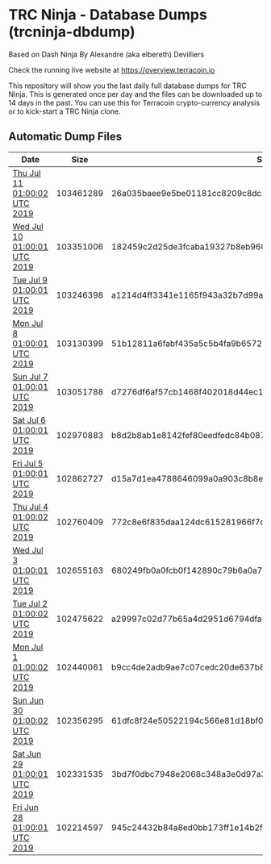 # TRC Ninja - Database Dumps (trcninja-dbdump)
Based on Dash Ninja By Alexandre (aka elbereth) Devilliers

Check the running live website at https://overview.terracoin.io

This repository will show you the last daily full database dumps for TRC Ninja. This is generated once per day and the files can be downloaded up to 14 days in the past.
You can use this for Terracoin crypto-currency analysis or to kick-start a TRC Ninja clone.


## Automatic Dump Files
| Date | Size | SHA256 |
|--|--|--|
| [Thu Jul 11 01:00:02 UTC 2019](https://transfer.sh/8e0k3/trcninja-dbdump-20190711010002.tar.bz2) | 103461289 | 26a035baee9e5be01181cc8209c8dc127308625d2b8e2d4eb45476abd89d8b09 | 
| [Wed Jul 10 01:00:01 UTC 2019](https://transfer.sh/SAzDF/trcninja-dbdump-20190710010001.tar.bz2) | 103351006 | 182459c2d25de3fcaba19327b8eb9602bdbbd3d815293a51a04c06beffa1392c | 
| [Tue Jul  9 01:00:01 UTC 2019](https://transfer.sh/yTv9K/trcninja-dbdump-20190709010001.tar.bz2) | 103246398 | a1214d4ff3341e1165f943a32b7d99a990245c6862fb66e8c87477188fe74b70 | 
| [Mon Jul  8 01:00:01 UTC 2019]() | 103130399 | 51b12811a6fabf435a5c5b4fa9b6572b682463dcada42ad268d3fd9fbe4f3644 | 
| [Sun Jul  7 01:00:01 UTC 2019](https://transfer.sh/15uiir/trcninja-dbdump-20190707010001.tar.bz2) | 103051788 | d7276df6af57cb1468f402018d44ec1e3784e9f44ace90cd86b54625ebc0dbe2 | 
| [Sat Jul  6 01:00:01 UTC 2019]() | 102970883 | b8d2b8ab1e8142fef80eedfedc84b08770ddceb98aa83b55a2018f8458413090 | 
| [Fri Jul  5 01:00:01 UTC 2019](https://transfer.sh/SJ8dE/trcninja-dbdump-20190705010001.tar.bz2) | 102862727 | d15a7d1ea4788646099a0a903c8b8e9b8023f65917527962ab8dda1369de9653 | 
| [Thu Jul  4 01:00:02 UTC 2019]() | 102760409 | 772c8e6f835daa124dc615281966f7c55dde052911f488597e686ec2c011527c | 
| [Wed Jul  3 01:00:01 UTC 2019](https://transfer.sh/OU94A/trcninja-dbdump-20190703010001.tar.bz2) | 102655163 | 680249fb0a0fcb0f142890c79b6a0a7bc08a797fad3bd5bf1e881910f2cfa725 | 
| [Tue Jul  2 01:00:02 UTC 2019](https://transfer.sh/ngXNS/trcninja-dbdump-20190702010002.tar.bz2) | 102475622 | a29997c02d77b65a4d2951d6794dfa13f81dbad808c988b54c18fb9fc37dd576 | 
| [Mon Jul  1 01:00:02 UTC 2019](https://transfer.sh/dxzYa/trcninja-dbdump-20190701010002.tar.bz2) | 102440061 | b9cc4de2adb9ae7c07cedc20de637b8ca091168ffb14c47faa80ad3c5e3caf7c | 
| [Sun Jun 30 01:00:02 UTC 2019](https://transfer.sh/rcAZ1/trcninja-dbdump-20190630010002.tar.bz2) | 102356295 | 61dfc8f24e50522194c566e81d18bf025968c5021fc62fb4539a1a5606f61c2c | 
| [Sat Jun 29 01:00:01 UTC 2019](https://transfer.sh/vMqVS/trcninja-dbdump-20190629010001.tar.bz2) | 102331535 | 3bd7f0dbc7948e2068c348a3e0d97a315cb488d67398ef2633ebd64b4333eb74 | 
| [Fri Jun 28 01:00:01 UTC 2019](https://transfer.sh/DufMQ/trcninja-dbdump-20190628010001.tar.bz2) | 102214597 | 945c24432b84a8ed0bb173ff1e14b2f45c19ce9efdbb696fbed6f8f0b86c5082 | 
